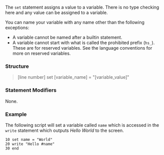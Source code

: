 The `set` statement assigns a value to a variable. There is no type checking here and any value can be assigned to a variable.

You can name your variable with any name other than the following exceptions:
- A variable cannot be named after a builtin statement.
- A variable cannot start with what is called the prohibited prefix (`hs_`). These are for reserved variables. See the language conventions for more on reserved variables.


### Structure
> [line number] set [variable_name] = "[variable_value]"


### Statement Modifiers
None.


### Example
The following script will set a variable called `name` which is accessed in the `write` statement which outputs *Hello World* to the screen.

    10 set name = "World"
    20 write "Hello #name"
    30 end
